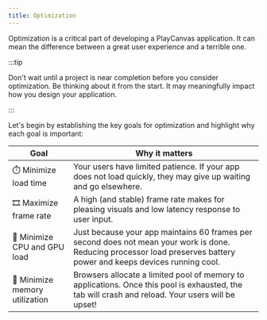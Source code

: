 ```yaml
---
title: Optimization
---
```


Optimization is a critical part of developing a PlayCanvas application. It can mean the difference between a great user experience and a terrible one.

:::tip

Don't wait until a project is near completion before you consider optimization. Be thinking about it from the start. It may meaningfully impact how you design your application.

:::

Let's begin by establishing the key goals for optimization and highlight why each goal is important:

| Goal | Why it matters |
| ---- | -------------- |
| ⏱️ Minimize load time | Your users have limited patience. If your app does not load quickly, they may give up waiting and go elsewhere. |
| 🎞️ Maximize frame rate | A high (and stable) frame rate makes for pleasing visuals and low latency response to user input. |
| 🔋 Minimize CPU and GPU load | Just because your app maintains 60 frames per second does not mean your work is done. Reducing processor load preserves battery power and keeps devices running cool. |
| 🧠 Minimize memory utilization | Browsers allocate a limited pool of memory to applications. Once this pool is exhausted, the tab will crash and reload. Your users will be upset! |
